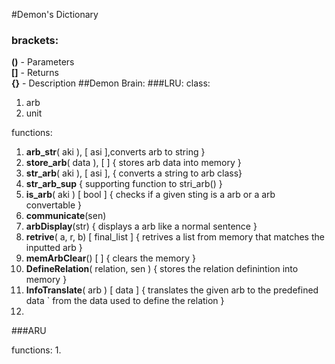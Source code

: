 #Demon's Dictionary
### brackets:
**()** - Parameters \
**[]** - Returns \
**{}** - Description
##Demon Brain:
###LRU:
class:
1. arb
2. unit

functions:
1. **arb_str**( aki ), [ asi ],converts arb to string }
2. **store_arb**( data ), [ ] { stores arb data into memory }
3. **str_arb**( aki ), [ asi ], { converts a string to arb class}
4. **str_arb_sup** { supporting function to stri_arb() }
5. **is_arb**( aki ) [ bool ] { checks if a given sting is a arb or a arb convertable }
6. **communicate**(sen)
7. **arbDisplay**(str) { displays a arb like a normal sentence }
8. **retrive**( a, r, b) [ final_list ] { retrives a list from memory that matches the inputted arb }
9. **memArbClear**() [ ] { clears the memory }
10. **DefineRelation**( relation, sen ) { stores the relation definintion into memory }
11. **InfoTranslate**( arb ) [ data ] { translates the given arb to the predefined data ` from the data used to define the relation }
12. 

###ARU

functions:
1. 
